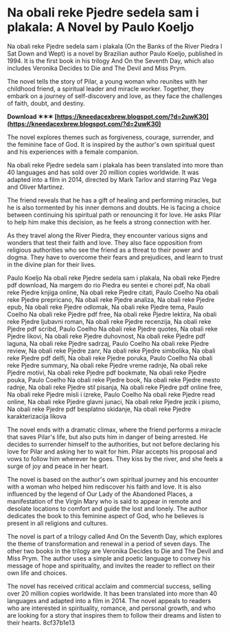 
 
# Na obali reke Pjedre sedela sam i plakala: A Novel by Paulo Koeljo
 
Na obali reke Pjedre sedela sam i plakala (On the Banks of the River Piedra I Sat Down and Wept) is a novel by Brazilian author Paulo Koeljo, published in 1994. It is the first book in his trilogy And On the Seventh Day, which also includes Veronika Decides to Die and The Devil and Miss Prym.
 
The novel tells the story of Pilar, a young woman who reunites with her childhood friend, a spiritual leader and miracle worker. Together, they embark on a journey of self-discovery and love, as they face the challenges of faith, doubt, and destiny.
 
**Download ✶✶✶ [https://kneedacexbrew.blogspot.com/?d=2uwK30](https://kneedacexbrew.blogspot.com/?d=2uwK30)**


 
The novel explores themes such as forgiveness, courage, surrender, and the feminine face of God. It is inspired by the author's own spiritual quest and his experiences with a female companion.
 
Na obali reke Pjedre sedela sam i plakala has been translated into more than 40 languages and has sold over 20 million copies worldwide. It was adapted into a film in 2014, directed by Mark Tarlov and starring Paz Vega and Oliver Martinez.
  
The friend reveals that he has a gift of healing and performing miracles, but he is also tormented by his inner demons and doubts. He is facing a choice between continuing his spiritual path or renouncing it for love. He asks Pilar to help him make this decision, as he feels a strong connection with her.
 
As they travel along the River Piedra, they encounter various signs and wonders that test their faith and love. They also face opposition from religious authorities who see the friend as a threat to their power and dogma. They have to overcome their fears and prejudices, and learn to trust in the divine plan for their lives.
 
Paulo Koeljo Na obali reke Pjedre sedela sam i plakala,  Na obali reke Pjedre pdf download,  Na margem do rio Piedra eu sentei e chorei pdf,  Na obali reke Pjedre knjiga online,  Na obali reke Pjedre citati,  Paulo Coelho Na obali reke Pjedre prepricano,  Na obali reke Pjedre analiza,  Na obali reke Pjedre epub,  Na obali reke Pjedre odlomak,  Na obali reke Pjedre tema,  Paulo Coelho Na obali reke Pjedre pdf free,  Na obali reke Pjedre lektira,  Na obali reke Pjedre ljubavni roman,  Na obali reke Pjedre recenzija,  Na obali reke Pjedre pdf scribd,  Paulo Coelho Na obali reke Pjedre quotes,  Na obali reke Pjedre likovi,  Na obali reke Pjedre duhovnost,  Na obali reke Pjedre pdf laguna,  Na obali reke Pjedre sadrzaj,  Paulo Coelho Na obali reke Pjedre review,  Na obali reke Pjedre zanr,  Na obali reke Pjedre simbolika,  Na obali reke Pjedre pdf delfi,  Na obali reke Pjedre poruka,  Paulo Coelho Na obali reke Pjedre summary,  Na obali reke Pjedre vreme radnje,  Na obali reke Pjedre motivi,  Na obali reke Pjedre pdf bookmate,  Na obali reke Pjedre pouka,  Paulo Coelho Na obali reke Pjedre book,  Na obali reke Pjedre mesto radnje,  Na obali reke Pjedre stil pisanja,  Na obali reke Pjedre pdf online free,  Na obali reke Pjedre misli i izreke,  Paulo Coelho Na obali reke Pjedre read online,  Na obali reke Pjedre glavni junaci,  Na obali reke Pjedre jezik i pismo,  Na obali reke Pjedre pdf besplatno skidanje,  Na obali reke Pjedre karakterizacija likova
 
The novel ends with a dramatic climax, where the friend performs a miracle that saves Pilar's life, but also puts him in danger of being arrested. He decides to surrender himself to the authorities, but not before declaring his love for Pilar and asking her to wait for him. Pilar accepts his proposal and vows to follow him wherever he goes. They kiss by the river, and she feels a surge of joy and peace in her heart.
  
The novel is based on the author's own spiritual journey and his encounter with a woman who helped him rediscover his faith and love. It is also influenced by the legend of Our Lady of the Abandoned Places, a manifestation of the Virgin Mary who is said to appear in remote and desolate locations to comfort and guide the lost and lonely. The author dedicates the book to this feminine aspect of God, who he believes is present in all religions and cultures.
 
The novel is part of a trilogy called And On the Seventh Day, which explores the theme of transformation and renewal in a period of seven days. The other two books in the trilogy are Veronika Decides to Die and The Devil and Miss Prym. The author uses a simple and poetic language to convey his message of hope and spirituality, and invites the reader to reflect on their own life and choices.
 
The novel has received critical acclaim and commercial success, selling over 20 million copies worldwide. It has been translated into more than 40 languages and adapted into a film in 2014. The novel appeals to readers who are interested in spirituality, romance, and personal growth, and who are looking for a story that inspires them to follow their dreams and listen to their hearts.
 8cf37b1e13
 
